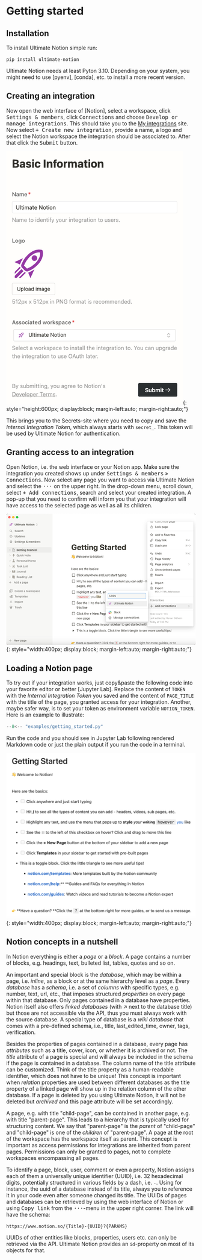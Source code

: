 # Getting started

## Installation

To install Ultimate Notion simple run:

```console
pip install ultimate-notion
```

Ultimate Notion needs at least Pyton 3.10. Depending on your system, you might need to use [pyenv], [conda], etc. to
install a more recent version.

## Creating an integration

Now open the web interface of [Notion], select a workspace, click <kbd>Settings & members</kbd>, click <kbd>Connections</kbd>
and choose <kbd>Develop or manage integrations</kbd>. This should take you to the [My integrations] site. Now select
<kbd>+ Create new integration</kbd>, provide a name, a logo and select the Notion workspace the integration should be
associated to. After that click the <kbd>Submit</kbd> button.

![Notion integration](../assets/images/notion-integration-create.png){: style="height:600px; display:block; margin-left:auto; margin-right:auto;"}

This brings you to the Secrets-site where you need to copy and save the *Internal Integration Token*, which always starts
with `secret_`. This token will be used by Ultimate Notion for authentication.

## Granting access to an integration

Open Notion, i.e. the web interface or your Notion app. Make sure the integration you created shows up under
<kbd>Settings & members</kbd> » <kbd>Connections</kbd>. Now select any page you want to access via Ultimate Notion and
select the <kbd>···</kbd> on the upper right. In the drop-down menu, scroll down, select <kbd>+ Add connections</kbd>,
search and select your created integration. A pop-up that you need to confirm will inform you that your integration
will have access to the selected page as well as all its children.

![Notion integration](../assets/images/notion-integration-add.png){: style="width:400px; display:block; margin-left:auto; margin-right:auto;"}

## Loading a Notion page

To try out if your integration works, just copy&paste the following code into your favorite editor or better [Jupyter Lab].
Replace the content of `TOKEN` with the *Internal Integration Token* you saved and the content of `PAGE_TITLE` with the title
of the page, you granted access for your integration. Another, maybe safer way, is to set your token as environment variable
`NOTION_TOKEN`. Here is an example to illustrate:

``` py
--8<-- "examples/getting_started.py"
```

Run the code and you should see in Jupyter Lab following rendered Markdown code or just the plain output if you run the
code in a terminal.

![Notion integration](../assets/images/notion-getting-started-page.png){: style="width:400px; display:block; margin-left:auto; margin-right:auto;"}

## Notion concepts in a nutshell

In Notion everything is either a *page* or a *block*. A page contains a number of blocks, e.g. headings, text,
bulleted list, tables, quotes and so on.

An important and special block is the *database*, which may be within a page, i.e. *inline*, as a block
or at the same hierarchy level as a *page*. Every *database* has a *schema*, i.e. a set of *columns* with specific types,
e.g. number, text, url, etc., that imposes structured *properties* on every page within that database.
Only pages contained in a database have properties. Notion itself also offers *linked databases*
(with ↗ next to the database title) but those are not accessible via the API, thus you must
always work with the source database. A special type of database is a *wiki database* that comes with a pre-defined schema,
i.e., title, last_edited_time, owner, tags, verification.

Besides the properties of pages contained in a database, every page has *attributes* such as a title, cover, icon, or
whether it is archived or not. The *title* attribute of a page is special and will always be included in the schema if
the page is contained in a database. The column name of the title attribute can be customized. Think of the title
property as a human-readable identifier, which does not have to be unique! This concept is important
when *relation* properties are used between different databases as the title property of a linked page will show up in
the relation column of the other database. If a page is deleted by you using Ultimate Notion, it will not be deleted
but *archived* and this page attribute will be set accordingly.

A page, e.g. with title "child-page", can be contained in another page, e.g. with title "parent-page". This leads to a
hierarchy that is typically used for structuring content. We say that "parent-page" is the *parent* of "child-page" and
"child-page" is one of the *children* of "parent-page". A page at the root of the workspace has the workspace itself as parent.
This concept is important as access permissions for integrations are inherited from parent pages. Permissions can
only be granted to pages, not to complete workspaces encompassing all pages.

To identify a page, block, user, comment or even a property, Notion assigns each of them a universally unique
identifier (UUID), i.e. 32 hexadecimal digits, potentially structured in various fields by a dash, i.e. `-`.
Using for instance, the uuid of a database instead of its title, always you to reference it in your code even after someone
changed its title. The UUIDs of pages and databases can be retrieved by using the web interface of Notion or using
<kbd>Copy link</kbd> from the <kbd>···</kbd>-menu in the upper right corner. The link will have the schema:

    https://www.notion.so/{Title}-{UUID}?{PARAMS}

UUIDs of other entities like blocks, properties, users etc. can only be retrieved via the API. Ultimate Notion provides
an `id`-property on most of its objects for that.

[My integrations]: https://www.notion.so/my-integrations
